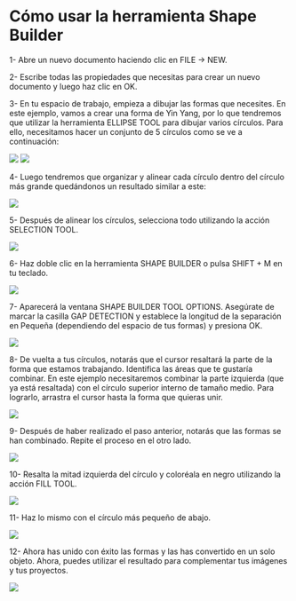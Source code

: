 # Cómo usar la herramienta Shape Builder

1- Abre un nuevo documento haciendo clic en FILE -> NEW.

2- Escribe todas las propiedades que necesitas para crear un nuevo documento y luego haz clic en OK.

3- En tu espacio de trabajo, empieza a dibujar las formas que necesites. En este ejemplo, vamos a crear una forma de Yin Yang, por lo que tendremos que utilizar la herramienta ELLIPSE TOOL para dibujar varios círculos. Para ello, necesitamos hacer un conjunto de 5 círculos como se ve a continuación:

![](../src/practics/YinYang/elipseTool.webp)
![](../src/practics/YinYang/cinco-circulos.webp)

4- Luego tendremos que organizar y alinear cada círculo dentro del círculo más grande quedándonos un resultado similar a este:

![](../src/practics/YinYang/circulo%20dentro%20circulos.webp)

5- Después de alinear los círculos, selecciona todo utilizando la acción SELECTION TOOL.

![](../src/practics/YinYang/selectionTool.webp)

6- Haz doble clic en la herramienta SHAPE BUILDER o pulsa SHIFT + M en tu teclado.

![](../src/practics/YinYang/shapeBuilder.webp)

7- Aparecerá la ventana SHAPE BUILDER TOOL OPTIONS. Asegúrate de marcar la casilla GAP DETECTION y establece la longitud de la separación en Pequeña (dependiendo del espacio de tus formas) y presiona OK.

![](../src/practics/YinYang/gapDetection.webp)

8- De vuelta a tus círculos, notarás que el cursor resaltará la parte de la forma que estamos trabajando. Identifica las áreas que te gustaría combinar. En este ejemplo necesitaremos combinar la parte izquierda (que ya está resaltada) con el círculo superior interno de tamaño medio. Para lograrlo, arrastra el cursor hasta la forma que quieras unir.

![](../src/practics/YinYang/dragCursor.webp)

9- Después de haber realizado el paso anterior, notarás que las formas se han combinado. Repite el proceso en el otro lado.

![](../src/practics/YinYang/repita-lado.webp)

10- Resalta la mitad izquierda del círculo y coloréala en negro utilizando la acción FILL TOOL.

![](../src/practics/YinYang/fillTool.webp)

11- Haz lo mismo con el círculo más pequeño de abajo.

![](../src/practics/YinYang/result.webp)

12- Ahora has unido con éxito las formas y las has convertido en un solo objeto. Ahora, puedes utilizar el resultado para complementar tus imágenes y tus proyectos.

![](../src/practics/YinYang/ejemplo.webp)